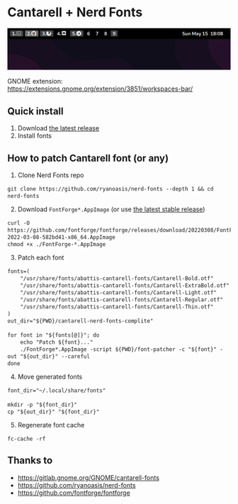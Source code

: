 # Cantarell + Nerd Fonts

![a screenshot with updated fonts](./assets/example.png)

GNOME extension: https://extensions.gnome.org/extension/3851/workspaces-bar/

## Quick install

1) Download [the latest release](https://github.com/s373r/cantarell-nerd-fonts-complete/releases/latest)
2) Install fonts

## How to patch Cantarell font (or any)

1) Clone Nerd Fonts repo
```shell
git clone https://github.com/ryanoasis/nerd-fonts --depth 1 && cd nerd-fonts
```

2) Download `FontForge*.AppImage` (or use [the latest stable release](https://github.com/ryanoasis/nerd-fonts/releases))
```shell
curl -O https://github.com/fontforge/fontforge/releases/download/20220308/FontForge-2022-03-08-582bd41-x86_64.AppImage
chmod +x ./FontForge-*.AppImage
```

3) Patch each font
```shell
fonts=(
    "/usr/share/fonts/abattis-cantarell-fonts/Cantarell-Bold.otf"
    "/usr/share/fonts/abattis-cantarell-fonts/Cantarell-ExtraBold.otf"
    "/usr/share/fonts/abattis-cantarell-fonts/Cantarell-Light.otf"
    "/usr/share/fonts/abattis-cantarell-fonts/Cantarell-Regular.otf"
    "/usr/share/fonts/abattis-cantarell-fonts/Cantarell-Thin.otf"
)
out_dir="${PWD}/cantarell-nerd-fonts-complite"

for font in "${fonts[@]}"; do
    echo "Patch ${font}..."
    ./FontForge*.AppImage -script ${PWD}/font-patcher -c "${font}" -out "${out_dir}" --careful
done
```

4) Move generated fonts
```shell
font_dir="~/.local/share/fonts"

mkdir -p "${font_dir}"
cp "${out_dir}" "${font_dir}"
```

5) Regenerate font cache
```shell
fc-cache -rf
```

## Thanks to

- https://gitlab.gnome.org/GNOME/cantarell-fonts
- https://github.com/ryanoasis/nerd-fonts
- https://github.com/fontforge/fontforge
